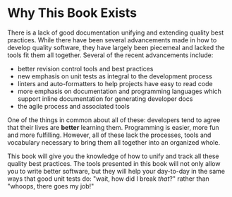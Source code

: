 # Why This Book Exists
There is a lack of good documentation unifying and extending quality best
practices. While there have been several advancements made in how to develop
quality software, they have largely been piecemeal and lacked the tools
fit them all together. Several of the recent advancements include:
- better revision control tools and best practices
- new emphasis on unit tests as integral to the development process
- linters and auto-formatters to help projects have easy to read code
- more emphasis on documentation and programming languages which support
    inline documentation for generating developer docs
- the agile process and associated tools

One of the things in common about all of these: developers tend to agree
that their lives are **better** learning them. Programming is easier,
more fun and more fulfilling. However, all of these lack the processes,
tools and vocabulary necessary to bring them all together into an organized whole.

This book will give you the knowledge of how to unify and track all these quality
best practices. The tools presented in this
book will not only allow you to write better software, but they will help your
day-to-day in the same ways that good unit tests do: "wait, how did I break
*that*?" rather than "whoops, there goes my job!"
